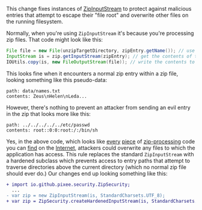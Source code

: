 This change fixes instances of [ZipInputStream](https://docs.oracle.com/en/java/javase/17/docs/api/java.base/java/util/zip/ZipInputStream.html) to protect against malicious entries that attempt to escape their "file root" and overwrite other files on the running filesystem.

Normally, when you're using `ZipInputStream` it's because you're processing zip files. That code might look like this:

```java
File file = new File(unzipTargetDirectory, zipEntry.getName()); // use file name from zip entry
InputStream is = zip.getInputStream(zipEntry); // get the contents of the zip entry
IOUtils.copy(is, new FileOutputStream(file)); // write the contents to the provided file name
```

This looks fine when it encounters a normal zip entry within a zip file, looking something like this pseudo-data:
```binary
path: data/names.txt
contents: Zeus\nHelen\nLeda...
```

However, there's nothing to prevent an attacker from sending an evil entry in the zip that looks more like this:
```binary
path: ../../../../../etc/passwd
contents: root::0:0:root:/:/bin/sh
```

Yes, in the above code, which looks like [every](https://stackoverflow.com/a/23870468) [piece](https://stackoverflow.com/a/51285801) of [zip-processing](https://kodejava.org/how-do-i-decompress-a-zip-file-using-zipinputstream/)  code you can [find](https://www.tabnine.com/code/java/classes/java.util.zip.ZipInputStream) on the [Internet](https://www.baeldung.com/java-compress-and-uncompress), attackers could overwrite any files to which the application has access. This rule replaces the standard `ZipInputStream` with a hardened subclass which prevents access to entry paths that attempt to traverse directories above the current directory (which no normal zip file should ever do.) Our changes end up looking something like this:

```diff
+ import io.github.pixee.security.ZipSecurity;
  ...
- var zip = new ZipInputStream(is, StandardCharsets.UTF_8);
+ var zip = ZipSecurity.createHardenedInputStream(is, StandardCharsets.UTF_8);
```
